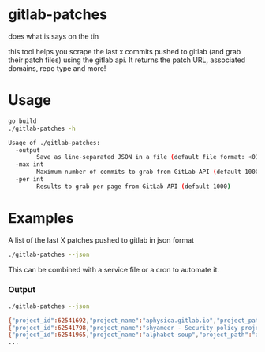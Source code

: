 # gitlab-patches

does what is says on the tin

this tool helps you scrape the last x commits pushed to gitlab (and grab their patch files) using the gitlab api. It returns the patch URL, associated domains, repo type and more!

# Usage

```bash
go build
./gitlab-patches -h

Usage of ./gitlab-patches:
  -output
        Save as line-separated JSON in a file (default file format: <01-01-2024-0>.json)
  -max int
        Maximum number of commits to grab from GitLab API (default 1000)
  -per int
        Results to grab per page from GitLab API (default 1000)
```

# Examples

A list of the last X patches pushed to gitlab in json format

```bash
./gitlab-patches --json
```

This can be combined with a service file or a cron to automate it.

### Output

```bash
./gitlab-patches --json

{"project_id":62541692,"project_name":"aphysica.gitlab.io","project_path":"aphysica.gitlab.io","project_namespace":"aphysica","project_web_url":"https://gitlab.com/aphysica/aphysica.gitlab.io","kind":"user","commit_id":"ea558b0ce600c0376c76c5f0261db47f1efe2195","commit_short_id":"ea558b0c","commit_title":"index","commit_message":"index","commit_created_at":"2024-10-14T00:09:37Z","commit_author_name":"aphysica","commit_patch_url":"https://gitlab.com/aphysica/aphysica.gitlab.io/-/commit/ea558b0ce600c0376c76c5f0261db47f1efe2195.patch","associated_domains":["gitlab.com"]}
{"project_id":62541798,"project_name":"shyameer - Security policy project","project_path":"shyameer-security-policy-project","project_namespace":"shyameer","project_web_url":"https://gitlab.com/shyamee11/shyameer-security-policy-project","kind":"group","commit_id":"e25c2a197d0a3c4d6ce871a8361304bdcdcbab88","commit_short_id":"e25c2a19","commit_title":"Initial commit","commit_message":"Initial commit","commit_created_at":"2024-10-14T00:12:03Z","commit_author_name":"tester bhai","commit_patch_url":"https://gitlab.com/shyamee11/shyameer-security-policy-project/-/commit/e25c2a197d0a3c4d6ce871a8361304bdcdcbab88.patch","associated_domains":null}
{"project_id":62541965,"project_name":"alphabet-soup","project_path":"alphabet-soup","project_namespace":"Colin Nguyen","project_web_url":"https://gitlab.com/colinn0803/alphabet-soup","kind":"user","commit_id":"523e8543d567390a63042f0dea4ef868f1c96e8c","commit_short_id":"523e8543","commit_title":"Minor README correction for input format.","commit_message":"Minor README correction for input format.","commit_created_at":"2019-04-29T13:47:07Z","commit_author_name":"Brett Meyers","commit_patch_url":"https://gitlab.com/colinn0803/alphabet-soup/-/commit/523e8543d567390a63042f0dea4ef868f1c96e8c.patch","associated_domains":["readme.md","eitccorp.com"]}
...
```